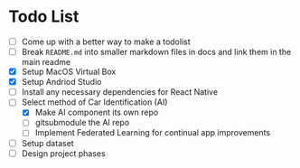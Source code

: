 # Todo List

- [ ] Come up with a better way to make a todolist
- [ ] Break `README.md` into smaller markdown files in docs and link them in the main readme
- [x] Setup MacOS Virtual Box
- [x] Setup Andriod Studio
- [ ] Install any necessary dependencies for React Native
- [ ] Select method of Car Identification (AI)
  - [x] Make AI component its own repo 
  - [ ] gitsubmodule the AI repo
  - [ ] Implement Federated Learning for continual app improvements
- [ ] Setup dataset
- [ ] Design project phases